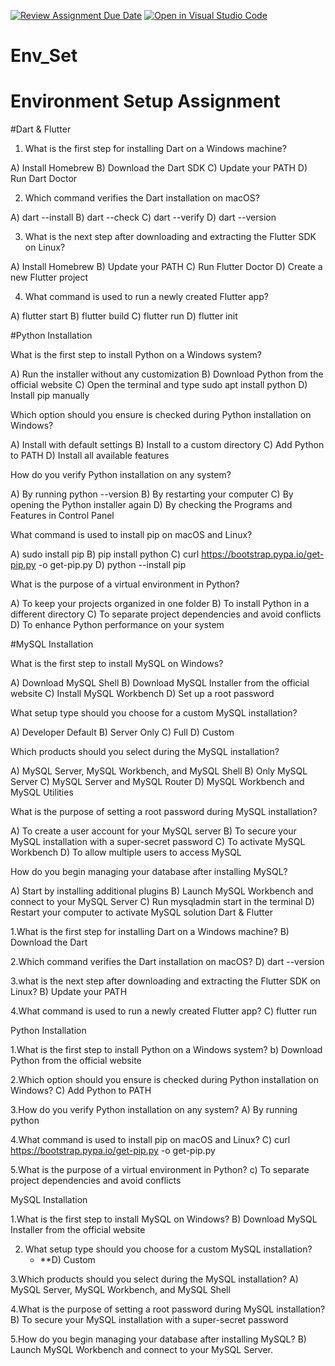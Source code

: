 [![Review Assignment Due Date](https://classroom.github.com/assets/deadline-readme-button-22041afd0340ce965d47ae6ef1cefeee28c7c493a6346c4f15d667ab976d596c.svg)](https://classroom.github.com/a/vnsr1XuU)
[![Open in Visual Studio Code](https://classroom.github.com/assets/open-in-vscode-2e0aaae1b6195c2367325f4f02e2d04e9abb55f0b24a779b69b11b9e10269abc.svg)](https://classroom.github.com/online_ide?assignment_repo_id=15717701&assignment_repo_type=AssignmentRepo)
# Env_Set

# Environment Setup Assignment

#Dart & Flutter

1. What is the first step for installing Dart on a Windows machine?

A) Install Homebrew
B) Download the Dart SDK
C) Update your PATH
D) Run Dart Doctor


2. Which command verifies the Dart installation on macOS?

A) dart --install
B) dart --check
C) dart --verify
D) dart --version


3. What is the next step after downloading and extracting the Flutter SDK on Linux?

A) Install Homebrew
B) Update your PATH
C) Run Flutter Doctor
D) Create a new Flutter project


4. What command is used to run a newly created Flutter app?

A) flutter start
B) flutter build
C) flutter run
D) flutter init


#Python Installation

What is the first step to install Python on a Windows system?

A) Run the installer without any customization
B) Download Python from the official website
C) Open the terminal and type sudo apt install python
D) Install pip manually

Which option should you ensure is checked during Python installation on Windows?

A) Install with default settings
B) Install to a custom directory
C) Add Python to PATH
D) Install all available features

How do you verify Python installation on any system?

A) By running python --version
B) By restarting your computer
C) By opening the Python installer again
D) By checking the Programs and Features in Control Panel

What command is used to install pip on macOS and Linux?

A) sudo install pip
B) pip install python
C) curl https://bootstrap.pypa.io/get-pip.py -o get-pip.py
D) python --install pip

What is the purpose of a virtual environment in Python?

A) To keep your projects organized in one folder
B) To install Python in a different directory
C) To separate project dependencies and avoid conflicts
D) To enhance Python performance on your system

#MySQL Installation

What is the first step to install MySQL on Windows?

A) Download MySQL Shell
B) Download MySQL Installer from the official website
C) Install MySQL Workbench
D) Set up a root password

What setup type should you choose for a custom MySQL installation?

A) Developer Default
B) Server Only
C) Full
D) Custom

Which products should you select during the MySQL installation?

A) MySQL Server, MySQL Workbench, and MySQL Shell
B) Only MySQL Server
C) MySQL Server and MySQL Router
D) MySQL Workbench and MySQL Utilities

What is the purpose of setting a root password during MySQL installation?

A) To create a user account for your MySQL server
B) To secure your MySQL installation with a super-secret password
C) To activate MySQL Workbench
D) To allow multiple users to access MySQL

How do you begin managing your database after installing MySQL?

A) Start by installing additional plugins
B) Launch MySQL Workbench and connect to your MySQL Server
C) Run mysqladmin start in the terminal
D) Restart your computer to activate MySQL
solution 
 Dart & Flutter

1.What is the first step for installing Dart on a Windows machine?
 B) Download the Dart 

2.Which command verifies the Dart installation on macOS?
D) dart --version

3.what is the next step after downloading and extracting the Flutter SDK on Linux?
 B) Update your PATH

4.What command is used to run a newly created Flutter app?
  C) flutter run

Python Installation

1.What is the first step to install Python on a Windows system?
 b) Download Python from the official website

2.Which option should you ensure is checked during Python installation on Windows?
 C) Add Python to PATH

3.How do you verify Python installation on any system?
 A) By running python 

4.What command is used to install pip on macOS and Linux?
C) curl https://bootstrap.pypa.io/get-pip.py -o get-pip.py

5.What is the purpose of a virtual environment in Python?
c) To separate project dependencies and avoid conflicts

 MySQL Installation

1.What is the first step to install MySQL on Windows?
B) Download MySQL Installer from the official website

2. What setup type should you choose for a custom MySQL installation?
   - **D) Custom

3.Which products should you select during the MySQL installation?
 A) MySQL Server, MySQL Workbench, and MySQL Shell

4.What is the purpose of setting a root password during MySQL installation?
B) To secure your MySQL installation with a super-secret password

5.How do you begin managing your database after installing MySQL?
 B) Launch MySQL Workbench and connect to your MySQL Server.